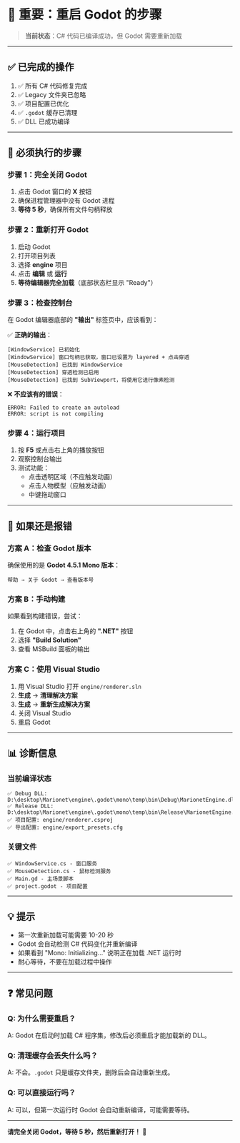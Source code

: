# 🚨 重要：重启 Godot 的步骤

> **当前状态**：C# 代码已编译成功，但 Godot 需要重新加载

---

## ✅ 已完成的操作

1. ✅ 所有 C# 代码修复完成
2. ✅ Legacy 文件夹已忽略
3. ✅ 项目配置已优化
4. ✅ `.godot` 缓存已清理
5. ✅ DLL 已成功编译

---

## 🎯 **必须执行的步骤**

### 步骤 1：完全关闭 Godot

1. 点击 Godot 窗口的 **X** 按钮
2. 确保进程管理器中没有 Godot 进程
3. **等待 5 秒**，确保所有文件句柄释放

### 步骤 2：重新打开 Godot

1. 启动 Godot
2. 打开项目列表
3. 选择 **engine** 项目
4. 点击 **编辑** 或 **运行**
5. **等待编辑器完全加载**（底部状态栏显示 "Ready"）

### 步骤 3：检查控制台

在 Godot 编辑器底部的 **"输出"** 标签页中，应该看到：

✅ **正确的输出**：
```
[WindowService] 已初始化
[WindowService] 窗口句柄已获取，窗口已设置为 layered + 点击穿透
[MouseDetection] 已找到 WindowService
[MouseDetection] 穿透检测已启用
[MouseDetection] 已找到 SubViewport，将使用它进行像素检测
```

❌ **不应该有的错误**：
```
ERROR: Failed to create an autoload
ERROR: script is not compiling
```

### 步骤 4：运行项目

1. 按 **F5** 或点击右上角的播放按钮
2. 观察控制台输出
3. 测试功能：
   - 点击透明区域（不应触发动画）
   - 点击人物模型（应触发动画）
   - 中键拖动窗口

---

## 🔧 **如果还是报错**

### 方案 A：检查 Godot 版本

确保使用的是 **Godot 4.5.1 Mono 版本**：
```
帮助 → 关于 Godot → 查看版本号
```

### 方案 B：手动构建

如果看到构建错误，尝试：
1. 在 Godot 中，点击右上角的 **".NET"** 按钮
2. 选择 **"Build Solution"**
3. 查看 MSBuild 面板的输出

### 方案 C：使用 Visual Studio

1. 用 Visual Studio 打开 `engine/renderer.sln`
2. **生成** → **清理解决方案**
3. **生成** → **重新生成解决方案**
4. 关闭 Visual Studio
5. 重启 Godot

---

## 📊 **诊断信息**

### 当前编译状态
```
✅ Debug DLL: D:\desktop\Marionet\engine\.godot\mono\temp\bin\Debug\MarionetEngine.dll
✅ Release DLL: D:\desktop\Marionet\engine\.godot\mono\temp\bin\Release\MarionetEngine.dll
✅ 项目配置: engine/renderer.csproj
✅ 导出配置: engine/export_presets.cfg
```

### 关键文件
```
✅ WindowService.cs - 窗口服务
✅ MouseDetection.cs - 鼠标检测服务
✅ Main.gd - 主场景脚本
✅ project.godot - 项目配置
```

---

## 💡 **提示**

- 第一次重新加载可能需要 10-20 秒
- Godot 会自动检测 C# 代码变化并重新编译
- 如果看到 "Mono: Initializing..." 说明正在加载 .NET 运行时
- 耐心等待，不要在加载过程中操作

---

## ❓ **常见问题**

### Q: 为什么需要重启？
A: Godot 在启动时加载 C# 程序集，修改后必须重启才能加载新的 DLL。

### Q: 清理缓存会丢失什么吗？
A: 不会。`.godot` 只是缓存文件夹，删除后会自动重新生成。

### Q: 可以直接运行吗？
A: 可以，但第一次运行时 Godot 会自动重新编译，可能需要等待。

---

**请完全关闭 Godot，等待 5 秒，然后重新打开！** 🚀

